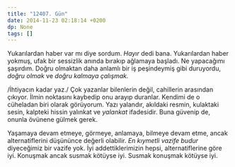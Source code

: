 ```yaml
---
title: "12407. Gün"
date: 2014-11-23 02:18:14 +0200
dp: None
tags: []
---
```


Yukarılardan haber var mı diye sordum. *Hayır* dedi bana. Yukarılardan
haber yokmuş, ufak bir sessizlik anında bırakıp ağlamaya başladı. Ne
yapacağımı şaşırdım. Doğru olmaktan daha anlamlı bir iş peşindeymiş gibi
duruyordu, *doğru olmak* ve *doğru kalmaya çalışmak.*

/İhtiyacın kadar yaz./ Çok yazanlar bilenlerin değil, cahillerin
arasından çıkıyor. İlmin noktasını kaybedip onu arayıp duranlar. Kendimi
de o cüheladan biri olarak görüyorum. Yazı yalandır, akıldaki resmin,
kulaktaki sesin, kalpteki hissin yalınkat ve *yalankat* ifadesidir. Buna
güvenip de, onunla övünene gülmek gerek.

Yaşamaya devam etmeye, görmeye, anlamaya, bilmeye devam etme, ancak
alternatiflerini düşününce değerli olabilir. *En kıymetli vazife budur*
diyeceğimiz bir vazife yok. İyi addettiklerimizin hepsi,
alternatiflerine göre iyi. Konuşmak ancak susmak kötüyse iyi. Susmak
konuşmak kötüyse iyi.

